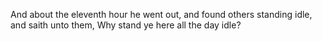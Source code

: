 And about the eleventh hour he went out, and found others standing idle, and saith unto them, Why stand ye here all the day idle?
